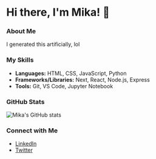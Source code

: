# Hi there, I'm Mika! 👋

### About Me

I generated this artificially, lol

### My Skills

- **Languages:** HTML, CSS, JavaScript, Python
- **Frameworks/Libraries:** Next, React, Node.js, Express
- **Tools:** Git, VS Code, Jupyter Notebook

### GitHub Stats

![Mika's GitHub stats](https://github-readme-stats.vercel.app/api?username=mika7days&show_icons=true&theme=radical)

### Connect with Me

- [LinkedIn](https://www.linkedin.com/in/mika7days)
- [Twitter](https://twitter.com/mika7days)
